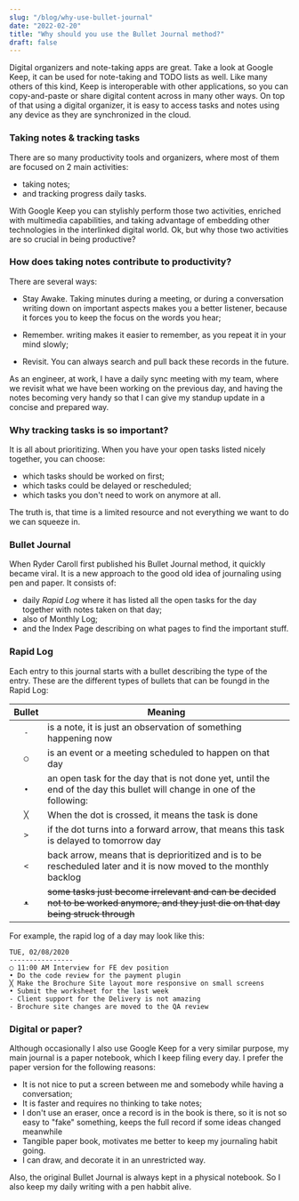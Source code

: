 ```yaml
---
slug: "/blog/why-use-bullet-journal"
date: "2022-02-20"
title: "Why should you use the Bullet Journal method?"
draft: false
---
```


Digital organizers and note-taking apps are great. Take a look at Google Keep, it can be used for note-taking and TODO lists as well. Like many others of this kind, Keep is interoperable with other applications, so you can copy-and-paste or share digital content across in many other ways. On top of that using a digital organizer, it is easy to access tasks and notes using any device as they are synchronized in the cloud.

### Taking notes & tracking tasks

There are so many productivity tools and organizers, where most of them are focused on 2 main activities:

- taking notes;
- and tracking progress daily tasks.

With Google Keep you can stylishly perform those two activities, enriched with multimedia capabilities, and taking advantage of embedding other technologies in the interlinked digital world. Ok, but why those two activities are so crucial in being productive?

### How does taking notes contribute to productivity?

There are several ways:
- Stay Awake. Taking minutes during a meeting, or during a conversation writing down on important aspects makes you a better listener, because it forces you to keep the focus on the words you hear;

- Remember. writing makes it easier to remember, as you repeat it in your mind slowly;
- Revisit. You can always search and pull back these records in the future.

As an engineer, at work, I have a daily sync meeting with my team, where we revisit what we have been working on the previous day, and having the notes becoming very handy so that I can give my standup update in a concise and prepared way.

### Why tracking tasks is so important?

It is all about prioritizing. When you have your open tasks listed nicely together, you can choose:

- which tasks should be worked on first;
- which tasks could be delayed or rescheduled;
- which tasks you don't need to work on anymore at all.

The truth is, that time is a limited resource and not everything we want to do we can squeeze in.

### Bullet Journal

When Ryder Caroll first published his Bullet Journal method, it quickly became viral. It is a new approach to the good old idea of journaling using pen and paper. It consists of:

- daily *Rapid Log* where it has listed all the open tasks for the day together with notes taken on that day;
- also of Monthly Log;
- and the Index Page describing on what pages to find the important stuff.

### Rapid Log 
Each entry to this journal starts with a bullet describing the type of the entry. These are the different types of bullets that can be foungd in the Rapid Log:

| Bullet | Meaning|
|:------:|--------|
| `-`    |is a note, it is just an observation of something happening now |
| `◯`    |is an event or a meeting scheduled to happen on that day |
| `•`    |an open task for the day that is not done yet, until the end of the day this bullet will change in one of the following: |
| `╳`    |When the dot is crossed, it means the task is done |
| `>`    |if the dot turns into a forward arrow, that means this task is delayed to tomorrow day |
| `<`    |back arrow, means that is deprioritized and is to be rescheduled later and it is now moved to the monthly backlog |
| ~~`•`~~| ~~some tasks just become irrelevant and can be decided not to be worked anymore, and they just die on that day being struck through~~ |

For example, the rapid log of a day may look like this:
```	
TUE, 02/08/2020
----------------
◯ 11:00 AM Interview for FE dev position
• Do the code review for the payment plugin
╳ Make the Brochure Site layout more responsive on small screens
• Submit the worksheet for the last week
- Client support for the Delivery is not amazing
- Brochure site changes are moved to the QA review
```

### Digital or paper?

Although occasionally I also use Google Keep for a very similar purpose, my main journal is a paper notebook, which I keep filing every day. I prefer the paper version for the following reasons:

- It is not nice to put a screen between me and somebody while having a conversation;
- It is faster and requires no thinking to take notes;
- I don't use an eraser, once a record is in the book is there, so it is not so easy to "fake" something, keeps the full record if some ideas changed meanwhile
- Tangible paper book, motivates me better to keep my journaling habit going.
- I can draw, and decorate it in an unrestricted way.

Also, the original Bullet Journal is always kept in a physical notebook.
So I also keep my daily writing with a pen habbit alive.
